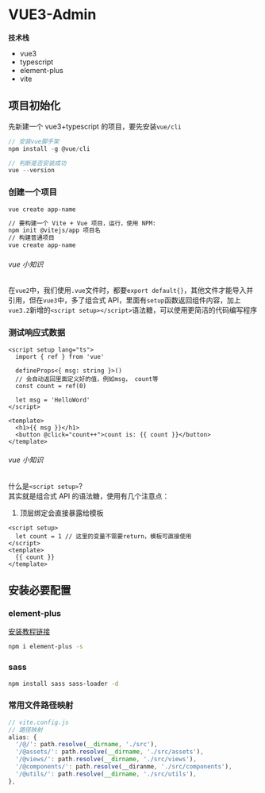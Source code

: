 # VUE3-Admin

**技术栈**

- vue3
- typescript
- element-plus
- vite

## 项目初始化

先新建一个 vue3+typescript 的项目，要先安装`vue/cli`

```javascript
// 安装vue脚手架
npm install -g @vue/cli

// 判断是否安装成功
vue --version
```

### 创建一个项目

`vue create app-name`

```bash
// 要构建一个 Vite + Vue 项目，运行，使用 NPM:
npm init @vitejs/app 项目名
// 构建普通项目
vue create app-name
```

###### vue 小知识

在`vue2`中，我们使用`.vue`文件时，都要`export default{}`，其他文件才能导入并引用，但在`vue3`中，多了组合式 API，里面有`setup`函数返回组件内容，加上`vue3.2`新增的`<script setup></script>`语法糖，可以使用更简洁的代码编写程序

### 测试响应式数据

```vue
<script setup lang="ts">
  import { ref } from 'vue'

  defineProps<{ msg: string }>()
  // 会自动返回里面定义好的值，例如msg， count等
  const count = ref(0)

  let msg = 'HelloWord'
</script>

<template>
  <h1>{{ msg }}</h1>
  <button @click="count++">count is: {{ count }}</button>
</template>
```

###### vue 小知识

什么是`<script setup>`?  
其实就是组合式 API 的语法糖，使用有几个注意点：

1. 顶层绑定会直接暴露给模板

```vue
<script setup>
  let count = 1 // 这里的变量不需要return，模板可直接使用
</script>
<template>
  {{ count }}
</template>
```

## 安装必要配置

### element-plus

[安装教程链接](https://element-plus.gitee.io/zh-CN/guide/installation.html)

```bash
npm i element-plus -s
```

### sass

```bash
npm install sass sass-loader -d
```

### 常用文件路径映射

```javascript
// vite.config.js
// 路径映射
alias: {
  '/@/': path.resolve(__dirname, './src'),
  '/@assets/': path.resolve(__dirname, './src/assets'),
  '/@views/': path.resolve(__dirname, './src/views'),
  '/@components/': path.resolve(__diranme, './src/components'),
  '/@utils/': path.resolve(__dirname, './src/utils'),
},
```
